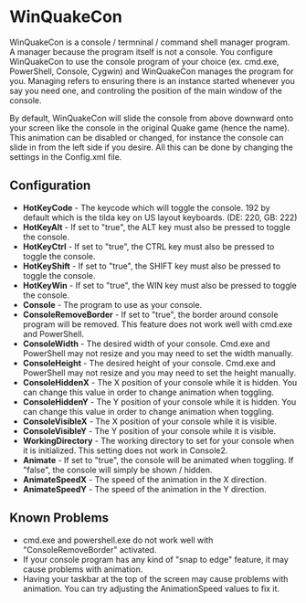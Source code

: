 WinQuakeCon
===========

WinQuakeCon is a console / termninal / command shell manager program. A manager because the program itself is not a console. You configure WinQuakeCon
to use the console program of your choice (ex. cmd.exe, PowerShell, Console, Cygwin) and WinQuakeCon manages the program for you. Managing refers to
ensuring there is an instance started whenever you say you need one, and controling the position of the main window of the console.

By default, WinQuakeCon will slide the console from above downward onto your screen like the console in the original Quake game (hence the name). This
animation can be disabled or changed, for instance the console can slide in from the left side if you desire. All this can be done by changing the settings
in the Config.xml file.

Configuration
-------------

* __HotKeyCode__ - The keycode which will toggle the console. 192 by default which is the tilda key on US layout keyboards. (DE: 220, GB: 222)
* __HotKeyAlt__ - If set to "true", the ALT key must also be pressed to toggle the console.
* __HotKeyCtrl__ - If set to "true", the CTRL key must also be pressed to toggle the console.
* __HotKeyShift__ - If set to "true", the SHIFT key must also be pressed to toggle the console.
* __HotKeyWin__ - If set to "true", the WIN key must also be pressed to toggle the console.
* __Console__ - The program to use as your console.
* __ConsoleRemoveBorder__ - If set to "true", the border around console program will be removed. This feature does not work well with cmd.exe and PowerShell.
* __ConsoleWidth__ - The desired width of your console. Cmd.exe and PowerShell may not resize and you may need to set the width manually.
* __ConsoleHeight__ - The desired height of your console. Cmd.exe and PowerShell may not resize and you may need to set the height manually.
* __ConsoleHiddenX__ - The X position of your console while it is hidden. You can change this value in order to change animation when toggling.
* __ConsoleHiddenY__ - The Y position of your console while it is hidden. You can change this value in order to change animation when toggling.
* __ConsoleVisibleX__ - The X position of your console while it is visible.
* __ConsoleVisibleY__ - The Y position of your console while it is visible.
* __WorkingDirectory__ - The working directory to set for your console when it is initialized. This setting does not work in Console2.
* __Animate__ - If set to "true", the console will be animated when toggling. If "false", the console will simply be shown / hidden.
* __AnimateSpeedX__ - The speed of the animation in the X direction.
* __AnimateSpeedY__ - The speed of the animation in the Y direction.

Known Problems
--------------

* cmd.exe and powershell.exe do not work well with "ConsoleRemoveBorder" activated.
* If your console program has any kind of "snap to edge" feature, it may cause problems with animation.
* Having your taskbar at the top of the screen may cause problems with animation. You can try adjusting the AnimationSpeed values to fix it.
